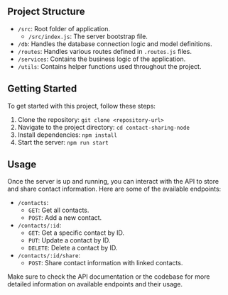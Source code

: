 ## Project Structure

- `/src`: Root folder of application.
  - `/src/index.js`: The server bootstrap file.
- `/db`: Handles the database connection logic and model definitions.
- `/routes`: Handles various routes defined in `.routes.js` files.
- `/services`: Contains the business logic of the application.
- `/utils`: Contains helper functions used throughout the project.

## Getting Started

To get started with this project, follow these steps:

1. Clone the repository: `git clone <repository-url>`
2. Navigate to the project directory: `cd contact-sharing-node`
3. Install dependencies: `npm install`
4. Start the server: `npm run start`

## Usage

Once the server is up and running, you can interact with the API to store and share contact information. Here are some of the available endpoints:

- `/contacts`: 
  - `GET`: Get all contacts.
  - `POST`: Add a new contact.
- `/contacts/:id`: 
  - `GET`: Get a specific contact by ID.
  - `PUT`: Update a contact by ID.
  - `DELETE`: Delete a contact by ID.
- `/contacts/:id/share`: 
  - `POST`: Share contact information with linked contacts.

Make sure to check the API documentation or the codebase for more detailed information on available endpoints and their usage.
